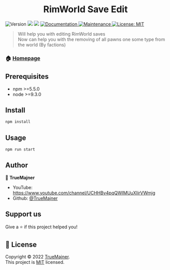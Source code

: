 <h1 align="center">RimWorld Save Edit</h1>
<p>
  <img alt="Version" src="https://img.shields.io/badge/version-1.0.0-blue.svg?cacheSeconds=2592000" />
  <img src="https://img.shields.io/badge/npm-%3E%3D5.5.0-blue.svg" />
  <img src="https://img.shields.io/badge/node-%3E%3D9.3.0-blue.svg" />
  <a href="https://github.com/kefranabg/readme-md-generator#readme" target="_blank">
    <img alt="Documentation" src="https://img.shields.io/badge/documentation-yes-brightgreen.svg" />
  </a>
  <a href="https://github.com/kefranabg/readme-md-generator/graphs/commit-activity" target="_blank">
    <img alt="Maintenance" src="https://img.shields.io/badge/Maintained%3F-yes-green.svg" />
  </a>
  <a href="https://github.com/kefranabg/readme-md-generator/blob/master/LICENSE" target="_blank">
    <img alt="License: MIT" src="https://img.shields.io/github/license/TrueMajner/RimWorld Save Edit" />
  </a>
</p>

> Will help you with editing RimWorld saves  
> Now can help you with the removing of all pawns one some type from the world (By factions)  

### 🏠 [Homepage](https://github.com/TrueMajner/RimWorldSaveEdit/blob/main/README.md)

## Prerequisites

- npm >=5.5.0
- node >=9.3.0

## Install

```sh
npm install
```

## Usage

```sh
npm run start
```

## Author

👤 **TrueMajner**

* YouTube: https://www.youtube.com/channel/UCHHBv4pqQWIMUuXIirVWmjg
* Github: [@TrueMajner](https://github.com/TrueMajner)

## Support us

Give a ⭐️ if this project helped you!

## 📝 License

Copyright © 2022 [TrueMajner](https://github.com/TrueMajner).<br />
This project is [MIT](https://github.com/kefranabg/readme-md-generator/blob/master/LICENSE) licensed.
